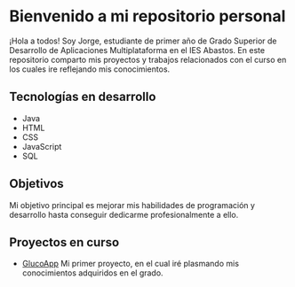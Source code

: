 # Bienvenido a mi repositorio personal

¡Hola a todos! Soy Jorge,  estudiante de primer año de Grado Superior de Desarrollo de Aplicaciones Multiplataforma en el IES Abastos. En  este repositorio comparto mis proyectos y trabajos relacionados con el curso en los cuales ire reflejando mis conocimientos.

## Tecnologías en desarrollo

- Java
- HTML
- CSS
- JavaScript
- SQL

## Objetivos

Mi objetivo principal es mejorar mis habilidades de programación y desarrollo hasta conseguir dedicarme profesionalmente a ello.


## Proyectos en curso

- [GlucoApp](https://github.com/cokke93/AppGlucosa.git) Mi primer proyecto, en el cual iré plasmando mis conocimientos adquiridos en el grado.
